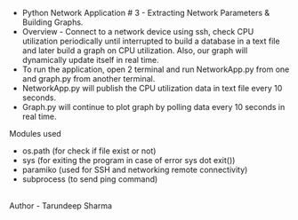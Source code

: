 * Python Network Application # 3 - Extracting Network Parameters & Building Graphs.
* Overview - Connect to a network device using ssh, check CPU utilization periodically until interrupted to build a database in a text file and later build a graph on CPU utilization. Also, our graph will dynamically update itself in real time.  
* To run the application, open 2 terminal and run NetworkApp.py from one and graph.py from another terminal.
* NetworkApp.py will publish the CPU utilization data in text file every 10 seconds.
* Graph.py will continue to plot graph by polling data every 10 seconds in real time.

Modules used 
* os.path (for check if file exist or not)
* sys (for exiting the program in case of error sys dot exit())
* paramiko (used for SSH and networking remote connectivity)
* subprocess (to send ping command)


<br>
Author - Tarundeep Sharma
